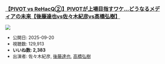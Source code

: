 ### [【PIVOT vs ReHacQ②】PIVOTが上場目指すワケ…どうなるメディアの未来【後藤達也vs佐々木紀彦vs高橋弘樹】](https://www.youtube.com/watch?v=68ubJe2wyRM)
[![](https://img.youtube.com/vi/68ubJe2wyRM/sddefault.jpg)](https://www.youtube.com/watch?v=68ubJe2wyRM)
-   公開日: 2025-09-20
-   視聴数: 129,913
-   **いいね数: 2,383**
-   出演者: 佐々木紀彦, [後藤達也](/rehacq_fan/people/後藤達也 "wikilink"), [高橋弘樹](/rehacq_fan/people/高橋弘樹 "wikilink")
